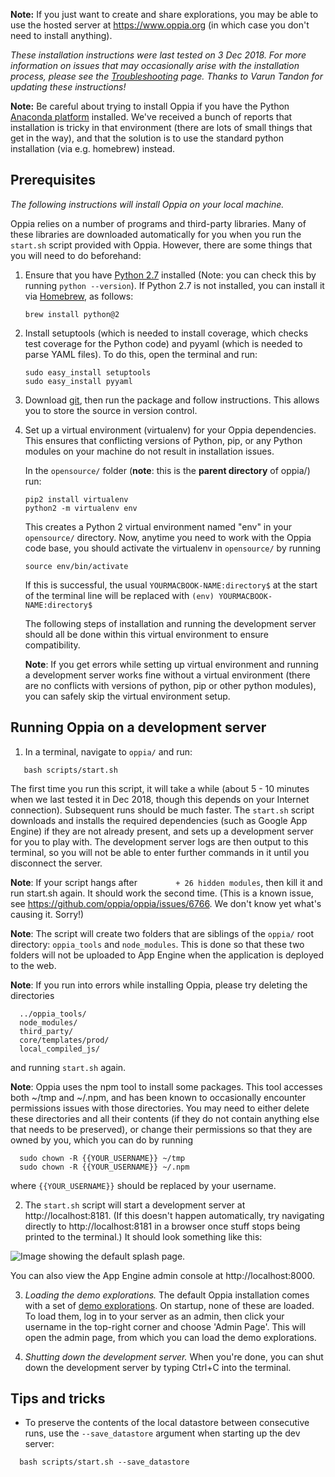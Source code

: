 **Note:** If you just want to create and share explorations, you may be able to use the hosted server at https://www.oppia.org (in which case you don't need to install anything).
 
*These installation instructions were last tested on 3 Dec 2018. For more information on issues that may occasionally arise with the installation process, please see the [Troubleshooting](https://github.com/oppia/oppia/wiki/Troubleshooting) page. Thanks to Varun Tandon for updating these instructions!*
 
**Note:** Be careful about trying to install Oppia if you have the Python [Anaconda platform](https://www.anaconda.com/) installed. We've received a bunch of reports that installation is tricky in that environment (there are lots of small things that get in the way), and that the solution is to use the standard python installation (via e.g. homebrew) instead.
 
## Prerequisites ##
 
*The following instructions will install Oppia on your local machine.*
 
Oppia relies on a number of programs and third-party libraries. Many of these libraries are downloaded automatically for you when you run the `start.sh` script provided with Oppia. However, there are some things that you will need to do beforehand:
 
1. Ensure that you have [Python 2.7](http://www.python.org/download/releases/2.7/) installed (Note: you can check this by running `python --version`). If Python 2.7 is not installed, you can install it via [Homebrew](https://brew.sh), as follows:
    
    ```
    brew install python@2
    ```
 
2. Install setuptools (which is needed to install coverage, which checks test coverage for the Python code) and pyyaml (which is needed to parse YAML files). To do this, open the terminal and run:
 
    ```
    sudo easy_install setuptools
    sudo easy_install pyyaml
    ```
 
3. Download [git](http://git-scm.com/download/mac), then run the package and follow instructions. This allows you to store the source in version control.
 
4. Set up a virtual environment (virtualenv) for your Oppia dependencies. This ensures that conflicting versions of Python, pip, or any Python modules on your machine do not result in installation issues.

    In the `opensource/` folder (**note**: this is the **parent directory** of oppia/) run:

    ```
    pip2 install virtualenv
    python2 -m virtualenv env
    ```
    This creates a Python 2 virtual environment named "env" in your `opensource/` directory. Now, anytime you need to work with the Oppia code base, you should activate the virtualenv in `opensource/` by running
    
    ```
    source env/bin/activate
    ```
    
    If this is successful, the usual `YOURMACBOOK-NAME:directory$` at the start of the terminal line will be replaced with `(env) YOURMACBOOK-NAME:directory$`
    
    The following steps of installation and running the development server should all be done within this virtual environment to ensure compatibility.

    **Note**: If you get errors while setting up virtual environment and running a development server works fine without a virtual environment (there are no conflicts with versions of python, pip or other python modules), you can safely skip the virtual environment setup.
 

## Running Oppia on a development server ##
 
1. In a terminal, navigate to `oppia/` and run:
 
  ```
     bash scripts/start.sh
  ```
 
  The first time you run this script, it will take a while (about 5 - 10 minutes when we last tested it in Dec 2018, though this depends on your Internet connection). Subsequent runs should be much faster. The `start.sh` script downloads and installs the required dependencies (such as Google App Engine) if they are not already present, and sets up a development server for you to play with. The development server logs are then output to this terminal, so you will not be able to enter further commands in it until you disconnect the server.

   **Note**: If your script hangs after `        + 26 hidden modules`, then kill it and run start.sh again. It should work the second time. (This is a known issue, see https://github.com/oppia/oppia/issues/6766. We don't know yet what's causing it. Sorry!)

  **Note**: The script will create two folders that are siblings of the `oppia/` root directory: `oppia_tools` and `node_modules`. This is done so that these two folders will not be uploaded to App Engine when the application is deployed to the web.
 
  **Note**: If you run into errors while installing Oppia, please try deleting the directories
 
  ```
    ../oppia_tools/
    node_modules/
    third_party/
    core/templates/prod/
    local_compiled_js/
  ```
 
  and running `start.sh` again.
 
  **Note**: Oppia uses the npm tool to install some packages. This tool accesses both ~/tmp and ~/.npm, and has been known to occasionally encounter permissions issues with those directories. You may need to either delete these directories and all their contents (if they do not contain anything else that needs to be preserved), or change their permissions so that they are owned by you, which you can do by running
 
  ```
    sudo chown -R {{YOUR_USERNAME}} ~/tmp
    sudo chown -R {{YOUR_USERNAME}} ~/.npm
  ```
 
  where `{{YOUR_USERNAME}}` should be replaced by your username.
 
2. The `start.sh` script will start a development server at http://localhost:8181. (If this doesn't happen automatically, try navigating directly to http://localhost:8181 in a browser once stuff stops being printed to the terminal.) It should look something like this:
 
  ![Image showing the default splash page.](https://res.cloudinary.com/dozmja9ir/image/upload/v1538254601/home_page.png)
 
  You can also view the App Engine admin console at http://localhost:8000.
 
3. *Loading the demo explorations.* The default Oppia installation comes with a set of [demo explorations](https://github.com/oppia/oppia/tree/master/data/explorations). On startup, none of these are loaded. To load them, log in to your server as an admin, then click your username in the top-right corner and choose 'Admin Page'. This will open the admin page, from which you can load the demo explorations.
 
4. *Shutting down the development server.* When you're done, you can shut down the development server by typing Ctrl+C into the terminal.
 
## Tips and tricks
 
  * To preserve the contents of the local datastore between consecutive runs, use the `--save_datastore` argument when starting up the dev server:
 
  ```
    bash scripts/start.sh --save_datastore
  ```